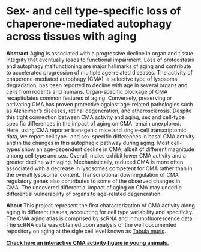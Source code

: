 # Sex- and cell type-specific loss of chaperone-mediated autophagy across tissues with aging

**Abstract**
Aging is associated with a progressive decline in organ and tissue integrity that eventually leads
to functional impairment. Loss of proteostasis and autophagy malfunctioning are major hallmarks
of aging and contribute to accelerated progression of multiple age-related diseases. The activity
of chaperone-mediated autophagy (CMA), a selective type of lysosomal degradation, has been
reported to decline with age in several organs and cells from rodents and humans. Organ-specific
blockage of CMA recapitulates common features of aging. Conversely, preserving or activating
CMA has proven protective against age-related pathologies such as Alzheimer’s diseases, retinal
degeneration, and atherosclerosis. Despite this tight connection between CMA activity and aging,
sex and cell-type specific differences in the impact of aging on CMA remain unexplored. Here,
using CMA reporter transgenic mice and single-cell transcriptomic data, we report cell type- and
sex-specific differences in basal CMA activity and in the changes in this autophagic pathway
during aging. Most cell-types show an age-dependent decline in CMA, albeit of different
magnitude among cell type and sex. Overall, males exhibit lower CMA activity and a greater
decline with aging. Mechanistically, reduced CMA is more often associated with a decrease in
lysosomes competent for CMA rather than in the overall lysosomal content. Transcriptional
downregulation of CMA regulatory genes also contributes to some of the observed changes in
CMA. The uncovered differential impact of aging on CMA may underlie differential vulnerability of
organs to age-related degeneration.

**About**
This project represent the first characterization of CMA activity along aging in different tissues, accounting for cell type variability and specificity. The CMA aging atlas is comprised by scRNA and inmunofluorescence data. The scRNA data was obtained upon analysis of the well documented repository on aging at the sigle cell level known as [Tabula muris](https://github.com/czbiohub/tabula-muris). 

[**Check here an interactive CMA activity figure in young animals.**](https://amsegura.github.io/Khawaja_et_al_2024/CMA_param.html)



